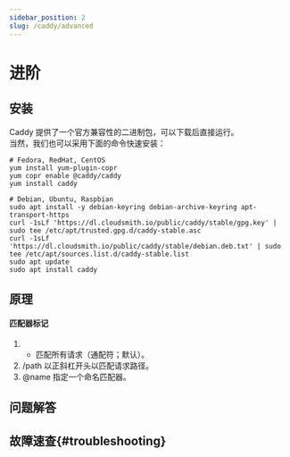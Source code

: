 ```yaml
---
sidebar_position: 2
slug: /caddy/advanced
---
```


# 进阶

## 安装

Caddy 提供了一个官方兼容性的二进制包，可以下载后直接运行。  
当然，我们也可以采用下面的命令快速安装：

```
# Fedora, RedHat, CentOS
yum install yum-plugin-copr
yum copr enable @caddy/caddy
yum install caddy

# Debian, Ubuntu, Raspbian
sudo apt install -y debian-keyring debian-archive-keyring apt-transport-https
curl -1sLf 'https://dl.cloudsmith.io/public/caddy/stable/gpg.key' | sudo tee /etc/apt/trusted.gpg.d/caddy-stable.asc
curl -1sLf 'https://dl.cloudsmith.io/public/caddy/stable/debian.deb.txt' | sudo tee /etc/apt/sources.list.d/caddy-stable.list
sudo apt update
sudo apt install caddy
```

## 原理

#### 匹配器标记

1. * 匹配所有请求（通配符；默认）。
2. /path 以正斜杠开头以匹配请求路径。
3. @name 指定一个命名匹配器。

## 问题解答


## 故障速查{#troubleshooting}
